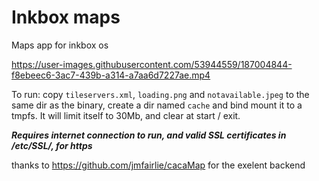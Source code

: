 # Inkbox maps
Maps app for inkbox os

https://user-images.githubusercontent.com/53944559/187004844-f8ebeec6-3ac7-439b-a314-a7aa6d7227ae.mp4

To run:
copy `tileservers.xml`, `loading.png` and `notavailable.jpeg` to the same dir as the binary, create a dir named `cache` and bind mount it to a tmpfs. It will limit itself to 30Mb, and clear at start / exit.

***Requires internet connection to run, and valid SSL certificates in /etc/SSL/, for https***

thanks to https://github.com/jmfairlie/cacaMap for the exelent backend 
